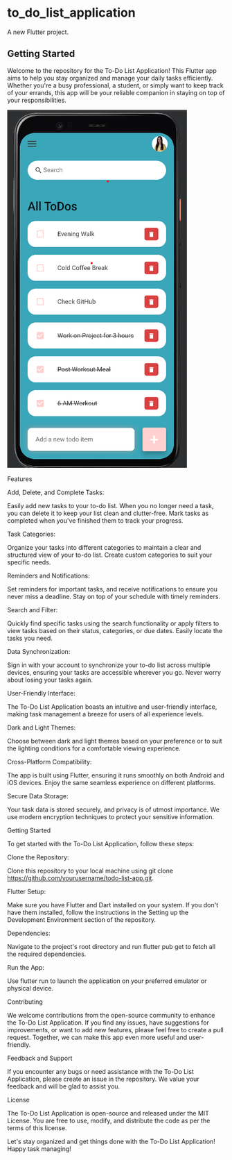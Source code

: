# to_do_list_application

A new Flutter project.

## Getting Started

Welcome to the repository for the To-Do List Application! This Flutter app aims to help you stay organized and manage your daily tasks efficiently. Whether you're a busy professional, a student, or simply want to keep track of your errands, this app will be your reliable companion in staying on top of your responsibilities.

![Screenshot 1](/assets/images/img.png)

Features

Add, Delete, and Complete Tasks: 

Easily add new tasks to your to-do list. When you no longer need a task, you can delete it to keep your list clean and clutter-free. Mark tasks as completed when you've finished them to track your progress.

Task Categories: 

Organize your tasks into different categories to maintain a clear and structured view of your to-do list. Create custom categories to suit your specific needs.

Reminders and Notifications: 

Set reminders for important tasks, and receive notifications to ensure you never miss a deadline. Stay on top of your schedule with timely reminders.

Search and Filter: 

Quickly find specific tasks using the search functionality or apply filters to view tasks based on their status, categories, or due dates. Easily locate the tasks you need.

Data Synchronization: 

Sign in with your account to synchronize your to-do list across multiple devices, ensuring your tasks are accessible wherever you go. Never worry about losing your tasks again.

User-Friendly Interface: 

The To-Do List Application boasts an intuitive and user-friendly interface, making task management a breeze for users of all experience levels.

Dark and Light Themes: 

Choose between dark and light themes based on your preference or to suit the lighting conditions for a comfortable viewing experience.

Cross-Platform Compatibility: 

The app is built using Flutter, ensuring it runs smoothly on both Android and iOS devices. Enjoy the same seamless experience on different platforms.

Secure Data Storage: 

Your task data is stored securely, and privacy is of utmost importance. We use modern encryption techniques to protect your sensitive information.

Getting Started

To get started with the To-Do List Application, follow these steps:

Clone the Repository: 

Clone this repository to your local machine using git clone https://github.com/yourusername/todo-list-app.git.

Flutter Setup: 

Make sure you have Flutter and Dart installed on your system. If you don't have them installed, follow the instructions in the Setting up the Development Environment section of the repository.

Dependencies: 

Navigate to the project's root directory and run flutter pub get to fetch all the required dependencies.

Run the App: 

Use flutter run to launch the application on your preferred emulator or physical device.

Contributing

We welcome contributions from the open-source community to enhance the To-Do List Application. If you find any issues, have suggestions for improvements, or want to add new features, please feel free to create a pull request. Together, we can make this app even more useful and user-friendly.

Feedback and Support

If you encounter any bugs or need assistance with the To-Do List Application, please create an issue in the repository. We value your feedback and will be glad to assist you.

License

The To-Do List Application is open-source and released under the MIT License. You are free to use, modify, and distribute the code as per the terms of this license.

Let's stay organized and get things done with the To-Do List Application! Happy task managing!